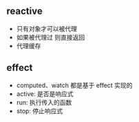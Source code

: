 ## reactive

- 只有对象才可以被代理
- 如果被代理过 则直接返回
- 代理缓存

## effect

- computed、watch 都是基于 effect 实现的
- active: 是否是响应式
- run: 执行传入的函数
- stop: 停止响应式
